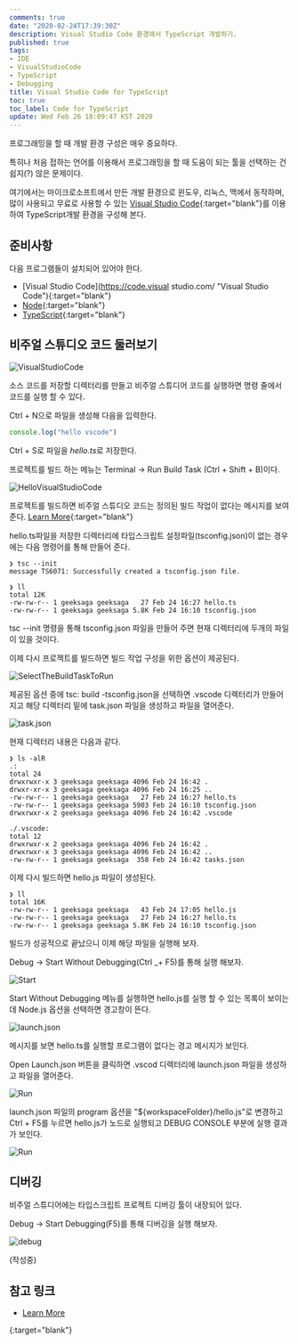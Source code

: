 ```yaml
---
comments: true
date: "2020-02-24T17:39:30Z"
description: Visual Studio Code 환경에서 TypeScript 개발하기.
published: true
tags:
- IDE
- VisualStudioCode
- TypeScript
- Debugging
title: Visual Studio Code for TypeScript
toc: true
toc_label: Code for TypeScript
update: Wed Feb 26 18:09:47 KST 2020
---
```


프로그래밍을 할 때 개발 환경 구성은 매우 중요하다.

특히나 처음 접하는 언어를 이용해서 프로그래밍을 할 때 도움이 되는 툴을 선택하는 건 쉽지(?) 않은 문제이다.

여기에서는 마이크로소프트에서 만든 개발 환경으로 윈도우, 리눅스, 맥에서 동작하며, 많이 사용되고 무료로 사용할 수 있는 [Visual Studio Code](https://code.visualstudio.com/ "Visual Studio Code"){:target="blank"}를 이용하여 TypeScript개발 환경을 구성해 본다.

## 준비사항 

  다음 프로그램들이 설치되어 있어야 한다.
  - [Visual Studio Code](https://code.visual studio.com/ "Visual Studio Code"){:target="blank"}
  - [Node](https://nodejs.org/·"NodeJs.org"){:target="blank"}
  - [TypeScript](/typescript/typescript-install/ "TypeScript"){:target="blank"}

## 비주얼 스튜디오 코드 둘러보기

![VisualStudioCode](/assets/images/20200224001.png)

소스 코드를 저장할 디렉터리를 만들고 비주얼 스튜디어 코드를 실행하면 명령 줄에서 코드를 실행 할 수 있다.

Ctrl + N으로 파일을 생성해 다음을 입력한다.

```typescript
console.log("hello vscode")
```

Ctrl + S로 파일을 *hello.ts*로 저장한다.

프로젝트를 빌드 하는 메뉴는 Terminal -> Run Build Task (Ctrl + Shift + B)이다.

![HelloVisualStudioCode](/assets/images/20200224002.png)

프로젝트를 빌드하면 비주얼 스튜디오 코드는 정의된 빌드 작업이 없다는 메시지를 보여준다. [Learn More](https://code.visualstudio.com/docs/editor/tasks "Learn More"){:target="blank"}

hello.ts파일을 저장한 디렉터리에 타입스크립트 설정파일(tsconfig.json)이 없는 경우에는 다음 명령어를 통해 만들어 준다.

```shell
❯ tsc --init
message TS6071: Successfully created a tsconfig.json file.

❯ ll
total 12K
-rw-rw-r-- 1 geeksaga geeksaga   27 Feb 24 16:27 hello.ts
-rw-rw-r-- 1 geeksaga geeksaga 5.8K Feb 24 16:10 tsconfig.json
```

tsc --init 명령을 통해 tsconfig.json 파일을 만들어 주면 현재 디렉터리에 두개의 파일이 있을 것이다.

이제 다시 프로젝트를 빌드하면 빌드 작업 구성을 위한 옵션이 제공된다. 

![SelectTheBuildTaskToRun](/assets/images/20200224003.png)

제공된 옵션 중에 tsc: build -tsconfig.json을 선택하면 .vscode 디렉터리가 만들어지고 해당 디렉터리 밑에 task.json 파일을 생성하고 파일을 열어준다.

![task.json](/assets/images/20200224004.png)

현재 디렉터리 내용은 다음과 같다.

```shell
❯ ls -alR           
.:
total 24
drwxrwxr-x 3 geeksaga geeksaga 4096 Feb 24 16:42 .
drwxr-xr-x 3 geeksaga geeksaga 4096 Feb 24 16:25 ..
-rw-rw-r-- 1 geeksaga geeksaga   27 Feb 24 16:27 hello.ts
-rw-rw-r-- 1 geeksaga geeksaga 5903 Feb 24 16:10 tsconfig.json
drwxrwxr-x 2 geeksaga geeksaga 4096 Feb 24 16:42 .vscode

./.vscode:
total 12
drwxrwxr-x 2 geeksaga geeksaga 4096 Feb 24 16:42 .
drwxrwxr-x 3 geeksaga geeksaga 4096 Feb 24 16:42 ..
-rw-rw-r-- 1 geeksaga geeksaga  358 Feb 24 16:42 tasks.json
```

이제 다시 빌드하면 hello.js 파일이 생성된다.

```shell
❯ ll
total 16K
-rw-rw-r-- 1 geeksaga geeksaga   43 Feb 24 17:05 hello.js
-rw-rw-r-- 1 geeksaga geeksaga   27 Feb 24 16:27 hello.ts
-rw-rw-r-- 1 geeksaga geeksaga 5.8K Feb 24 16:10 tsconfig.json
```

빌드가 성공적으로 끝났으니 이제 해당 파일을 실행해 보자.

Debug -> Start Without Debugging(Ctrl _+ F5)를 통해 실행 해보자.

![Start](/assets/images/20200224005.png)

Start Without Debugging 메뉴를 실행하면 hello.js를 실행 할 수 있는 목록이 보이는데 Node.js 옵션을 선택하면 경고창이 뜬다.

![launch.json](/assets/images/20200224006.png)

메시지를 보면 hello.ts를 실행할 프로그램이 없다는 경고 메시지가 보인다.

Open Launch.json 버튼을 클릭하면 .vscod 디렉터리에 launch.json 파일을 생성하고 파일을 열어준다.

![Run](/assets/images/20200224008.png)

launch.json 파일의 program 옵션을 "${workspaceFolder}/hello.js"로 변경하고 Ctrl + F5를 누르면 hello.js가 노드로 실행되고 DEBUG CONSOLE 부분에 실행 결과가 보인다.

![Run](/assets/images/20200224008.png)


## 디버깅

비주얼 스튜디어에는 타입스크립트 프로젝트 디버깅 툴이 내장되어 있다.

Debug -> Start Debugging(F5)를 통해 디버깅을 실행 해보자.

![debug](/assets/images/20200224007.png)

(작성중)



## 참고 링크

* [Learn More][1]

[1]: https://code.visualstudio.com/docs/editor/tasks "Learn More"
{:target="blank"}
